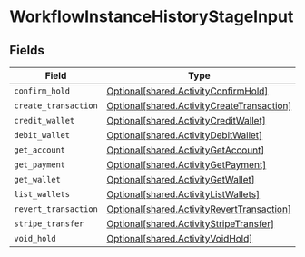 # WorkflowInstanceHistoryStageInput


## Fields

| Field                                                                                          | Type                                                                                           | Required                                                                                       | Description                                                                                    |
| ---------------------------------------------------------------------------------------------- | ---------------------------------------------------------------------------------------------- | ---------------------------------------------------------------------------------------------- | ---------------------------------------------------------------------------------------------- |
| `confirm_hold`                                                                                 | [Optional[shared.ActivityConfirmHold]](../../models/shared/activityconfirmhold.md)             | :heavy_minus_sign:                                                                             | N/A                                                                                            |
| `create_transaction`                                                                           | [Optional[shared.ActivityCreateTransaction]](../../models/shared/activitycreatetransaction.md) | :heavy_minus_sign:                                                                             | N/A                                                                                            |
| `credit_wallet`                                                                                | [Optional[shared.ActivityCreditWallet]](../../models/shared/activitycreditwallet.md)           | :heavy_minus_sign:                                                                             | N/A                                                                                            |
| `debit_wallet`                                                                                 | [Optional[shared.ActivityDebitWallet]](../../models/shared/activitydebitwallet.md)             | :heavy_minus_sign:                                                                             | N/A                                                                                            |
| `get_account`                                                                                  | [Optional[shared.ActivityGetAccount]](../../models/shared/activitygetaccount.md)               | :heavy_minus_sign:                                                                             | N/A                                                                                            |
| `get_payment`                                                                                  | [Optional[shared.ActivityGetPayment]](../../models/shared/activitygetpayment.md)               | :heavy_minus_sign:                                                                             | N/A                                                                                            |
| `get_wallet`                                                                                   | [Optional[shared.ActivityGetWallet]](../../models/shared/activitygetwallet.md)                 | :heavy_minus_sign:                                                                             | N/A                                                                                            |
| `list_wallets`                                                                                 | [Optional[shared.ActivityListWallets]](../../models/shared/activitylistwallets.md)             | :heavy_minus_sign:                                                                             | N/A                                                                                            |
| `revert_transaction`                                                                           | [Optional[shared.ActivityRevertTransaction]](../../models/shared/activityreverttransaction.md) | :heavy_minus_sign:                                                                             | N/A                                                                                            |
| `stripe_transfer`                                                                              | [Optional[shared.ActivityStripeTransfer]](../../models/shared/activitystripetransfer.md)       | :heavy_minus_sign:                                                                             | N/A                                                                                            |
| `void_hold`                                                                                    | [Optional[shared.ActivityVoidHold]](../../models/shared/activityvoidhold.md)                   | :heavy_minus_sign:                                                                             | N/A                                                                                            |